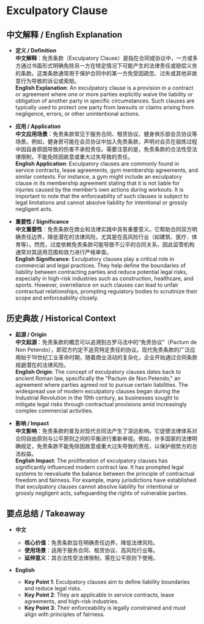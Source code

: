 # Exculpatory Clause

## 中文解释 / English Explanation

* **定义 / Definition**  
  **中文解释**：免责条款（Exculpatory Clause）是指在合同或协议中，一方或多方通过书面形式明确免除另一方在特定情况下可能产生的法律责任或赔偿义务的条款。这类条款通常用于保护合同中的某一方免受因疏忽、过失或其他非故意行为导致的诉讼或索赔。  
  **English Explanation**: An exculpatory clause is a provision in a contract or agreement where one or more parties explicitly waive the liability or obligation of another party in specific circumstances. Such clauses are typically used to protect one party from lawsuits or claims arising from negligence, errors, or other unintentional actions.

* **应用 / Application**  
  **中文应用场景**：免责条款常见于服务合同、租赁协议、健身俱乐部会员协议等场景。例如，健身房可能在会员协议中加入免责条款，声明对会员在锻炼过程中因自身原因导致的伤害不承担责任。需要注意的是，免责条款的合法性受法律限制，不能免除因故意或重大过失导致的责任。  
  **English Application**: Exculpatory clauses are commonly found in service contracts, lease agreements, gym membership agreements, and similar contexts. For instance, a gym might include an exculpatory clause in its membership agreement stating that it is not liable for injuries caused by the member’s own actions during workouts. It is important to note that the enforceability of such clauses is subject to legal limitations and cannot absolve liability for intentional or grossly negligent acts.

* **重要性 / Significance**  
  **中文重要性**：免责条款在商业和法律实践中具有重要意义。它帮助合同双方明确责任边界，降低潜在的法律风险，尤其是在高风险行业（如建筑、医疗、体育等）。然而，过度依赖免责条款可能导致不公平的合同关系，因此监管机构通常对其适用范围和效力进行严格审查。  
  **English Significance**: Exculpatory clauses play a critical role in commercial and legal practices. They help define the boundaries of liability between contracting parties and reduce potential legal risks, especially in high-risk industries such as construction, healthcare, and sports. However, overreliance on such clauses can lead to unfair contractual relationships, prompting regulatory bodies to scrutinize their scope and enforceability closely.

## 历史典故 / Historical Context

* **起源 / Origin**  
  **中文起源**：免责条款的概念可以追溯到古罗马法中的“免责协议”（Pactum de Non Petendo），即双方约定不追究特定责任的协议。现代免责条款的广泛应用始于19世纪工业革命时期，随着商业活动的复杂化，企业开始通过合同条款规避潜在的法律风险。  
  **English Origin**: The concept of exculpatory clauses dates back to ancient Roman law, specifically the "Pactum de Non Petendo," an agreement where parties agreed not to pursue certain liabilities. The widespread use of modern exculpatory clauses began during the Industrial Revolution in the 19th century, as businesses sought to mitigate legal risks through contractual provisions amid increasingly complex commercial activities.

* **影响 / Impact**  
  **中文影响**：免责条款的普及对现代合同法产生了深远影响。它促使法律体系对合同自由原则与公平原则之间的平衡进行重新审视。例如，许多国家的法律明确规定，免责条款不能免除因故意或重大过失导致的责任，以保护弱势方的合法权益。  
  **English Impact**: The proliferation of exculpatory clauses has significantly influenced modern contract law. It has prompted legal systems to reevaluate the balance between the principle of contractual freedom and fairness. For example, many jurisdictions have established that exculpatory clauses cannot absolve liability for intentional or grossly negligent acts, safeguarding the rights of vulnerable parties.

## 要点总结 / Takeaway

* **中文**  
  - **核心价值**：免责条款旨在明确责任边界，降低法律风险。  
  - **使用场景**：适用于服务合同、租赁协议、高风险行业等。  
  - **延伸意义**：其合法性受法律限制，需在公平原则下使用。  

* **English**  
  - **Key Point 1**: Exculpatory clauses aim to define liability boundaries and reduce legal risks.  
  - **Key Point 2**: They are applicable in service contracts, lease agreements, and high-risk industries.  
  - **Key Point 3**: Their enforceability is legally constrained and must align with principles of fairness.